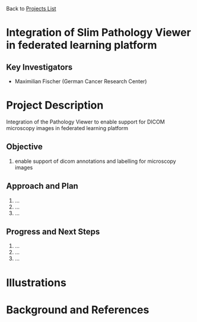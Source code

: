 Back to [Projects List](../../README.md#ProjectsList)

# Integration of Slim Pathology Viewer in federated learning platform

## Key Investigators

- Maximilian Fischer (German Cancer Research Center)


# Project Description

Integration of the Pathology Viewer to enable support for DICOM microscopy images in federated learning platform

## Objective

<!-- Describe here WHAT you would like to achieve (what you will have as end result). -->

1. enable support of dicom annotations and labelling for microscopy images


## Approach and Plan

<!-- Describe here HOW you would like to achieve the objectives stated above. -->

1. ...
1. ...
1. ...

## Progress and Next Steps

<!-- Update this section as you make progress, describing of what you have ACTUALLY DONE. If there are specific steps that you could not complete then you can describe them here, too. -->

1. ...
1. ...
1. ...

# Illustrations

<!-- Add pictures and links to videos that demonstrate what has been accomplished.
![Description of picture](Example2.jpg)
![Some more images](Example2.jpg)
-->

# Background and References

<!-- If you developed any software, include link to the source code repository. If possible, also add links to sample data, and to any relevant publications. -->
